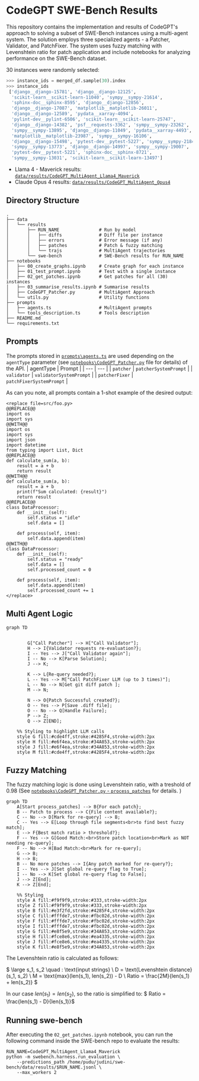 # CodeGPT SWE-Bench Results

This repository contains the implementation and results of CodeGPT's approach to solving a subset of SWE-Bench instances using a multi-agent system. The solution employs three specialized agents - a Patcher, Validator, and PatchFixer. The system uses fuzzy matching with Levenshtein ratio for patch application and include notebooks for analyzing performance on the SWE-Bench dataset.

30 instances were randomly selected:
```py
>>> instance_ids = merged_df.sample(30).index
>>> instance_ids
 ['django__django-15781', 'django__django-12125',
  'scikit-learn__scikit-learn-11040', 'sympy__sympy-21614',
  'sphinx-doc__sphinx-8595', 'django__django-12856',
  'django__django-17087', 'matplotlib__matplotlib-26011',
  'django__django-12589', 'pydata__xarray-4094',
  'pylint-dev__pylint-6506', 'scikit-learn__scikit-learn-25747',
  'django__django-14382', 'psf__requests-3362', 'sympy__sympy-23262',
  'sympy__sympy-13895', 'django__django-11049', 'pydata__xarray-4493',
  'matplotlib__matplotlib-23987', 'sympy__sympy-16106',
  'django__django-15498', 'pytest-dev__pytest-5227', 'sympy__sympy-21847',
  'sympy__sympy-13773', 'django__django-14997', 'sympy__sympy-19007',
  'pytest-dev__pytest-5221', 'sphinx-doc__sphinx-8721',
  'sympy__sympy-13031', 'scikit-learn__scikit-learn-13497']
```

- Llama 4 - Maverick results: [`data/results/CodeGPT_MultiAgent_Llama4_Maverick`](./data/results/CodeGPT_MultiAgent_Llama4_Maverick)
- Claude Opus 4 results:  [`data/results/CodeGPT_MultiAgent_Opus4`](./data/results/CodeGPT_MultiAgent_Opus4)

## Directory Structure

```
.
├── data
│   └── results                                
│       ├── RUN_NAME               # Run by model 
│       │   ├── diffs              # Diff file per instance
│       │   ├── errors             # Error message (if any)
│       │   ├── patches            # Patch & fuzzy matching
│       │   └── trajs              # MultiAgent trajectories 
│       └── swe-bench              # SWE-Bench results for RUN_NAME
├── notebooks
│   ├── 00_create_graphs.ipynb     # Create graph for each instance
│   ├── 01_test_prompt.ipynb       # Test with a single instance 
│   ├── 02_get_patches.ipynb       # Get patches for all (30) instances
│   ├── 03_summarise_results.ipynb # Summarise results
│   ├── CodeGPT_Patcher.py         # MultiAgent Approach
│   └── utils.py                   # Utility functions
├── prompts
│   ├── agents.ts                  # MultiAgent prompts
│   └── tools_description.ts       # Tools description
├── README.md
└── requirements.txt
```

## Prompts

The prompts stored in [`prompts\agents.ts`](prompts/agents.ts) are used depending on the `agentType` parameter (see [`notebooks\CodeGPT_Patcher.py`](notebooks/CodeGPT_Patcher.py) file for details) of the API.
| agentType | Prompt |
| --- | --- |
| `patcher` | `patcherSystemPrompt` |
| `validator` | `validatorSystemPrompt` |
| `patcherFixer` | `patchFixerSystemPrompt` |

As can you note, all prompts contain a 1-shot example of the desired output:
```
<replace file=src/foo.py>
@@REPLACE@@
import os
import sys
@@WITH@@
import os
import sys
import json
import datetime
from typing import List, Dict
@@REPLACE@@
def calculate_sum(a, b):
    result = a + b
    return result
@@WITH@@
def calculate_sum(a, b):
    result = a + b
    print(f"Sum calculated: {result}")
    return result
@@REPLACE@@
class DataProcessor:
    def __init__(self):
        self.status = "idle"
        self.data = []
    
    def process(self, item):
        self.data.append(item)
@@WITH@@
class DataProcessor:
    def __init__(self):
        self.status = "ready"
        self.data = []
        self.processed_count = 0
    
    def process(self, item):
        self.data.append(item)
        self.processed_count += 1
</replace>
```

## Multi Agent Logic

```mermaid
graph TD


        G["Call Patcher"] --> H["Call Validator"];
        H --> I{Validator requests re-evaluation?};
        I -- Yes --> J["Call Validator again"];
        I -- No --> K[Parse Solution];
        J --> K;

        K --> L{Re-query needed?};
        L -- Yes --> M["Call PatchFixer LLM (up to 3 times)"];
        L -- No --> N[Get git diff patch ];
        M --> N;

        N --> O{Patch Successful created?};
        O -- Yes --> P[Save .diff file];
        O -- No --> Q[Handle Failure];
        P --> Z;
        Q --> Z[END];

    %% Styling to highlight LLM calls
    style G fill:#cde4ff,stroke:#4285F4,stroke-width:2px
    style H fill:#e6f4ea,stroke:#34A853,stroke-width:2px
    style J fill:#e6f4ea,stroke:#34A853,stroke-width:2px
    style M fill:#cde4ff,stroke:#4285F4,stroke-width:2px
```

## Fuzzy Matching

The fuzzy matching logic is done using Levenshtein ratio, with a treshold of 0.98 (See [`notebooks\CodeGPT_Patcher.py` - `process_patches`](notebooks/CodeGPT_Patcher.py#L277) for details. )

```mermaid
graph TD
    A[Start process_patches] --> B{For each patch};
    B -- Patch to process --> C{File content available?};
    C -- No --> D[Mark for re-query] --> B;
    C -- Yes --> E[Loop through file segments<br>to find best fuzzy match];
    E --> F{Best match ratio > threshold?};
    F -- Yes --> G[Good Match:<br>Store patch location<br>Mark as NOT needing re-query];
    F -- No --> H[Bad Match:<br>Mark for re-query];
    G --> B;
    H --> B;
    B -- No more patches --> I{Any patch marked for re-query?};
    I -- Yes --> J[Set global re-query flag to True];
    I -- No --> K[Set global re-query flag to False];
    J --> Z[End];
    K --> Z[End];

    %% Styling
    style A fill:#f9f9f9,stroke:#333,stroke-width:2px
    style Z fill:#f9f9f9,stroke:#333,stroke-width:2px
    style B fill:#e3f2fd,stroke:#4285F4,stroke-width:2px
    style C fill:#fffde7,stroke:#fbc02d,stroke-width:2px
    style F fill:#fffde7,stroke:#fbc02d,stroke-width:2px
    style I fill:#fffde7,stroke:#fbc02d,stroke-width:2px
    style G fill:#e8f5e9,stroke:#34A853,stroke-width:2px
    style H fill:#fce8e6,stroke:#ea4335,stroke-width:2px
    style J fill:#fce8e6,stroke:#ea4335,stroke-width:2px
    style K fill:#e8f5e9,stroke:#34A853,stroke-width:2px
```

The Levenshtein ratio is calculated as follows:

$ \large
s_1, s_2 \quad : \text{input strings} \\
D = \text{Levenshtein distance}(s_1, s_2) \\
M = \text{max}(len(s_1), len(s_2)) - D \\
Ratio = \frac{2M}{len(s_1) + len(s_2)}
$

In our case $len(s_1) = len(s_2)$, so the ratio is simplified to:
$ Ratio = \frac{len(s_1) - D}{len(s_1)}$


## Running swe-bench

After executing the `02_get_patches.ipynb` notebook, you can run the following command inside the SWE-bench repo to evaluate the results:

```
RUN_NAME=CodeGPT_MultiAgent_Llama4_Maverick
python -m swebench.harness.run_evaluation \
    --predictions_path /home/pudu/judini/swe-bench/data/results/$RUN_NAME.jsonl \
    --max_workers 2
``` 
